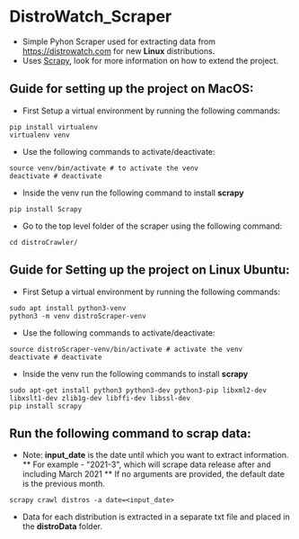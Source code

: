 # DistroWatch_Scraper

* Simple Pyhon Scraper used for extracting data from https://distrowatch.com for new **Linux** distributions.
* Uses [Scrapy](https://docs.scrapy.org/en/latest/), look for more information on how to extend the project.


## Guide for setting up the project on MacOS:
* First Setup a virtual environment by running the following commands:
```
pip install virtualenv
virtualenv venv
```
* Use the following commands to activate/deactivate:
```
source venv/bin/activate # to activate the venv
deactivate # deactivate
```

* Inside the venv run the following command to install **scrapy**
```
pip install Scrapy
```

* Go to the top level folder of the scraper using the following command:
```
cd distroCrawler/
```
## Guide for Setting up the project on Linux Ubuntu:
* First Setup a virtual environment by running the following commands:
```
sudo apt install python3-venv
python3 -m venv distroScraper-venv
```
* Use the following commands to activate/deactivate:
```
source distroScraper-venv/bin/activate # activate the venv
deactivate # deactivate
```
* Inside the venv run the following commands to install **scrapy**
```
sudo apt-get install python3 python3-dev python3-pip libxml2-dev libxslt1-dev zlib1g-dev libffi-dev libssl-dev
pip install scrapy
```

## Run the following command to scrap data:
* Note: **input_date** is the date until which you want to extract information.
** For example - "2021-3", which will scrape data release after and including March 2021
** If no arguments are provided, the default date is the previous month.
```
scrapy crawl distros -a date=<input_date> 
```

* Data for each distribution is extracted in a separate txt file and placed in the **distroData** folder.

